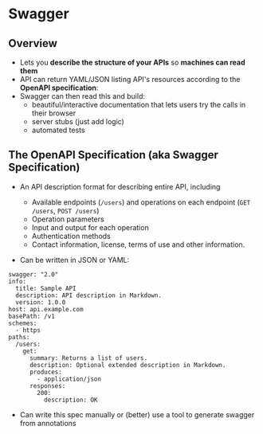 # Swagger

## Overview

* Lets you **describe the structure of your APIs** so **machines can read them**
* API can return YAML/JSON listing API's resources according to the **OpenAPI specification**:
* Swagger can then read this and build:
  - beautiful/interactive documentation that lets users try the calls in their browser
  - server stubs (just add logic)
  - automated tests

## The OpenAPI Specification (aka Swagger Specification)

* An API description format for describing entire API, including
  - Available endpoints (`/users`) and operations on each endpoint (`GET /users`, `POST /users`)
  - Operation parameters
  - Input and output for each operation
  - Authentication methods
  - Contact information, license, terms of use and other information.

* Can be written in JSON or YAML:

```
swagger: "2.0"
info:
  title: Sample API
  description: API description in Markdown.
  version: 1.0.0
host: api.example.com
basePath: /v1
schemes:
  - https
paths:
  /users:
    get:
      summary: Returns a list of users.
      description: Optional extended description in Markdown.
      produces:
        - application/json
      responses:
        200:
          description: OK
```



* Can write this spec manually or (better) use a tool to generate swagger from annotations
